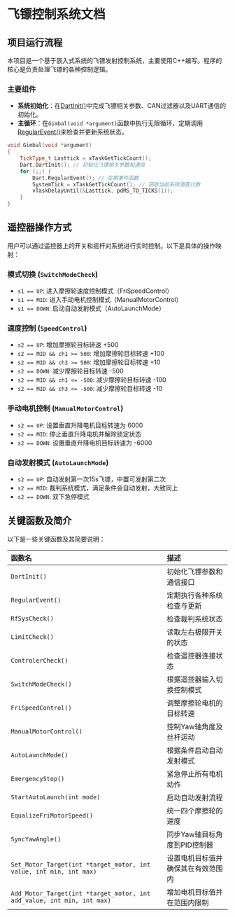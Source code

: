 # 飞镖控制系统文档

## 项目运行流程

本项目是一个基于嵌入式系统的飞镖发射控制系统，主要使用C++编写。程序的核心是负责处理飞镖的各种控制逻辑。

### 主要组件

- **系统初始化**：在[DartInit()](javascript:void(0))中完成飞镖相关参数、CAN过滤器以及UART通信的初始化。
- **主循环**：在`Gimbal(void *argument)`函数中执行无限循环，定期调用[RegularEvent()](javascript:void(0))来检查并更新系统状态。

```c++
void Gimbal(void *argument)
{
    TickType_t Lasttick = xTaskGetTickCount();
    Dart.DartInit(); // 初始化飞镖相关参数和通信
    for (;;) {
        Dart.RegularEvent(); // 定期事件函数
        SystemTick = xTaskGetTickCount(); // 获取当前系统滴答计数
        vTaskDelayUntil(&Lasttick, pdMS_TO_TICKS(1));
    }
}
```

## 遥控器操作方式

用户可以通过遥控器上的开关和摇杆对系统进行实时控制。以下是具体的操作映射：

### 模式切换 (`SwitchModeCheck`)

- `s1 == UP`: 进入摩擦轮速度控制模式（FriSpeedControl）
- `s1 == MID`: 进入手动电机控制模式（ManualMotorControl）
- `s1 == DOWN`: 启动自动发射模式（AutoLaunchMode）

### 速度控制 (`SpeedControl`)

- `s2 == UP`: 增加摩擦轮目标转速 +500
- `s2 == MID && ch1 >= 500`: 增加摩擦轮目标转速 +100
- `s2 == MID && ch3 >= 500`: 增加摩擦轮目标转速 +10
- `s2 == DOWN`: 减少摩擦轮目标转速 -500
- `s2 == MID && ch1 <= -500`: 减少摩擦轮目标转速 -100
- `s2 == MID && ch3 <= -500`: 减少摩擦轮目标转速 -10

### 手动电机控制 (`ManualMotorControl`)

- `s2 == UP`: 设置垂直升降电机目标转速为 6000
- `s2 == MID`: 停止垂直升降电机并解除锁定状态
- `s2 == DOWN`: 设置垂直升降电机目标转速为 -6000

### 自动发射模式 (`AutoLaunchMode`)

- `s2 == UP`: 自动发射第一次15s飞镖，中置可发射第二次
- `s2 == MID`: 裁判系统模式，满足条件会自动发射，大致同上
- `s2 == DOWN`: 双下急停模式

## 关键函数及简介

以下是一些关键函数及其简要说明：

| 函数名                                                       | 描述                               |
| :----------------------------------------------------------- | :--------------------------------- |
| `DartInit()`                                                 | 初始化飞镖参数和通信接口           |
| `RegularEvent()`                                             | 定期执行各种系统检查与更新         |
| `RfSysCheck()`                                               | 检查裁判系统状态                   |
| `LimitCheck()`                                               | 读取左右极限开关的状态             |
| `ControlerCheck()`                                           | 检查遥控器连接状态                 |
| `SwitchModeCheck()`                                          | 根据遥控器输入切换控制模式         |
| `FriSpeedControl()`                                          | 调整摩擦轮电机的目标转速           |
| `ManualMotorControl()`                                       | 控制Yaw轴角度及丝杆运动            |
| `AutoLaunchMode()`                                           | 根据条件启动自动发射模式           |
| `EmergencyStop()`                                            | 紧急停止所有电机动作               |
| `StartAutoLaunch(int mode)`                                  | 启动自动发射流程                   |
| `EqualizeFriMotorSpeed()`                                    | 统一四个摩擦轮的速度               |
| `SyncYawAngle()`                                             | 同步Yaw轴目标角度到PID控制器       |
| `Set_Motor_Target(int *target_motor, int value, int min, int max)` | 设置电机目标值并确保其在有效范围内 |
| `Add_Motor_Target(int *target_motor, int add_value, int min, int max)` | 增加电机目标值并在范围内限制       |